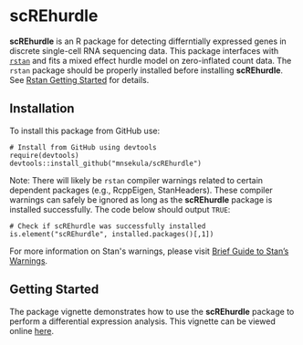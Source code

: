 # scREhurdle

**scREhurdle** is an R package for detecting differntially expressed genes in discrete single-cell RNA sequencing data. This package interfaces with [`rstan`](https://mc-stan.org/users/interfaces/rstan) and fits a mixed effect hurdle model on zero-inflated count data. The `rstan` package should be properly
installed before installing **scREhurdle**. See [Rstan Getting Started](https://github.com/stan-dev/rstan/wiki/RStan-Getting-Started) for details.

## Installation
To install this package from GitHub use:
```{r, warning=FALSE}
# Install from GitHub using devtools
require(devtools)
devtools::install_github("mnsekula/scREhurdle")
```

Note: There will likely be `rstan` compiler warnings related to certain dependent packages (e.g., RcppEigen, StanHeaders). These compiler warnings can safely be ignored as long as the **scREhurdle** package is installed successfully. The code below should output `TRUE`:

```{r, warning=FALSE}
# Check if scREhurdle was successfully installed
is.element("scREhurdle", installed.packages()[,1])
```

For more information on Stan's warnings, please visit [Brief Guide to Stan’s Warnings](https://mc-stan.org/misc/warnings.html).

## Getting Started
The package vignette demonstrates how to use the **scREhurdle** package to perform a differential expression analysis. This vignette can be viewed online [here](http://htmlpreview.github.io/?https://github.com/mnsekula/scREhurdle/blob/master/scREhurdle.html).


